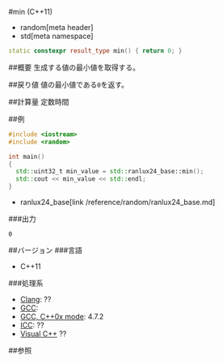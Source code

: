 #min (C++11)
* random[meta header]
* std[meta namespace]

```cpp
static constexpr result_type min() { return 0; }
```

##概要
生成する値の最小値を取得する。


##戻り値
値の最小値である`0`を返す。


##計算量
定数時間


##例
```cpp
#include <iostream>
#include <random>

int main()
{
  std::uint32_t min_value = std::ranlux24_base::min();
  std::cout << min_value << std::endl;
}
```
* ranlux24_base[link /reference/random/ranlux24_base.md]

###出力
```
0
```

##バージョン
###言語
- C++11

###処理系
- [Clang](/implementation.md#clang): ??
- [GCC](/implementation.md#gcc): 
- [GCC, C++0x mode](/implementation.md#gcc): 4.7.2
- [ICC](/implementation.md#icc): ??
- [Visual C++](/implementation.md#visual_cpp) ??


##参照



